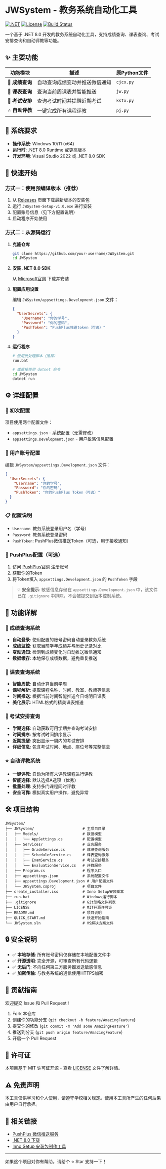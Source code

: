 # JWSystem - 教务系统自动化工具

[![.NET](https://img.shields.io/badge/.NET-8.0-blue.svg)](https://dotnet.microsoft.com/download)
[![License](https://img.shields.io/badge/license-MIT-green.svg)](LICENSE)
[![Build Status](https://img.shields.io/badge/build-passing-brightgreen.svg)]()

一个基于 .NET 8.0 开发的教务系统自动化工具，支持成绩查询、课表查询、考试安排查询和自动评教等功能。

## ✨ 主要功能

| 功能模块 | 描述 | 原Python文件 |
|---------|------|-------------|
| 🎯 **成绩查询** | 自动查询成绩变动并推送微信通知 | `cjcx.py` |
| 📅 **课表查询** | 查询当前周课表并智能推送 | `jw.py` |  
| 📝 **考试安排** | 查询考试时间并提醒近期考试 | `kstx.py` |
| ⭐ **自动评教** | 一键完成所有课程评教 | `pj.py` |

## 🔧 系统要求

- **操作系统**: Windows 10/11 (x64)
- **运行时**: .NET 8.0 Runtime 或更高版本
- **开发环境**: Visual Studio 2022 或 .NET 8.0 SDK

## 🚀 快速开始

### 方式一：使用预编译版本（推荐）

1. 从 [Releases](../../releases) 页面下载最新版本的安装包
2. 运行 `JWSystem-Setup-v1.0.exe` 进行安装
3. 配置账号信息（见下方配置说明）
4. 启动程序开始使用

### 方式二：从源码运行

1. **克隆仓库**
   ```bash
   git clone https://github.com/your-username/JWSystem.git
   cd JWSystem
   ```

2. **安装 .NET 8.0 SDK**
   
   从 [Microsoft官网](https://dotnet.microsoft.com/zh-cn/download/dotnet/8.0) 下载并安装

3. **配置应用设置**
   
   编辑 `JWSystem/appsettings.Development.json` 文件：
   ```json
   {
     "UserSecrets": {
       "Username": "你的学号",
       "Password": "你的密码", 
       "PushToken": "PushPlus推送token（可选）"
     }
   }
   ```

4. **运行程序**
   ```bash
   # 使用批处理脚本（推荐）
   run.bat
   
   # 或直接使用 dotnet 命令
   cd JWSystem
   dotnet run
   ```

## ⚙️ 详细配置

### 🔧 初次配置
项目使用两个配置文件：
- `appsettings.json` - 系统配置（无需修改）
- `appsettings.Development.json` - 用户敏感信息配置

### 🔑 用户账号配置
编辑 `JWSystem/appsettings.Development.json` 文件：

```json
{
  "UserSecrets": {
    "Username": "你的学号",
    "Password": "你的密码",
    "PushToken": "你的PushPlus Token（可选）"
  }
}
```

### 📋 配置说明
- `Username`: 教务系统登录用户名（学号）
- `Password`: 教务系统登录密码  
- `PushToken`: PushPlus微信推送Token（可选，用于接收通知）

### 📱 PushPlus配置（可选）
1. 访问 [PushPlus官网](http://www.pushplus.plus/) 注册账号
2. 获取你的Token
3. 将Token填入 `appsettings.Development.json` 的 `PushToken` 字段

> 💡 **安全提示**: 敏感信息存储在 `appsettings.Development.json` 中，该文件已在 `.gitignore` 中排除，不会被提交到版本控制系统。

## 📱 功能详解

### 🎯 成绩查询系统
- **自动登录**: 使用配置的账号密码自动登录教务系统
- **成绩监控**: 获取当前学年成绩并与历史记录对比
- **变动通知**: 检测到成绩变化时自动推送微信通知
- **数据缓存**: 本地保存成绩数据，避免重复推送

### 📅 课表查询系统  
- **智能周数**: 自动计算当前学周
- **课程解析**: 提取课程名称、时间、教室、教师等信息
- **时间推送**: 根据当前时间智能推送今日或明日课表
- **美化展示**: HTML格式的精美课表推送

### 📝 考试安排查询
- **学期选择**: 自动获取可用学期并查询考试安排
- **时间排序**: 按考试时间排序显示
- **近期提醒**: 突出显示一周内的考试安排
- **详细信息**: 包含考试时间、地点、座位号等完整信息

### ⭐ 自动评教系统
- **一键评教**: 自动为所有未评教课程进行评教
- **智能选择**: 默认选择A选项（优秀）
- **批量处理**: 支持多门课程同时评教
- **安全可靠**: 模拟真实用户操作，避免异常

## 🛠️ 项目结构

```
JWSystem/
├── JWSystem/                      # 主项目目录
│   ├── Models/                    # 数据模型
│   │   └── AppSettings.cs         # 配置模型
│   ├── Services/                  # 业务服务
│   │   ├── GradeService.cs        # 成绩查询服务
│   │   ├── ScheduleService.cs     # 课表查询服务
│   │   ├── ExamService.cs         # 考试安排服务
│   │   └── EvaluationService.cs   # 评教服务
│   ├── Program.cs                 # 程序入口
│   ├── appsettings.json           # 系统配置文件
│   ├── appsettings.Development.json # 用户配置文件
│   └── JWSystem.csproj            # 项目文件
├── create_installer.iss           # Inno Setup安装脚本
├── run.bat                        # Windows运行脚本
├── .gitignore                     # Git忽略文件列表
├── LICENSE                        # MIT开源许可证
├── README.md                      # 项目说明
├── QUICK_START.md                 # 快速开始指南
└── JWSystem.sln                   # VS解决方案文件
```

## 🔒 安全说明

- ✅ **本地存储**: 所有账号密码仅存储在本地配置文件中
- ✅ **开源透明**: 完全开源，可审查所有代码逻辑  
- ✅ **无后门**: 不向任何第三方服务器发送敏感信息
- ✅ **加密传输**: 与教务系统的通信使用HTTPS加密

## 🤝 贡献指南

欢迎提交 Issue 和 Pull Request！

1. Fork 本仓库
2. 创建你的功能分支 (`git checkout -b feature/AmazingFeature`)
3. 提交你的修改 (`git commit -m 'Add some AmazingFeature'`)
4. 推送到分支 (`git push origin feature/AmazingFeature`)
5. 开启一个 Pull Request

## 📄 许可证

本项目基于 MIT 许可证开源 - 查看 [LICENSE](LICENSE) 文件了解详情。

## ⚠️ 免责声明

本工具仅供学习和个人使用，请遵守学校相关规定。使用本工具所产生的任何后果由用户自行承担。

## 🔗 相关链接

- [PushPlus 微信推送服务](http://www.pushplus.plus/)
- [.NET 8.0 下载](https://dotnet.microsoft.com/zh-cn/download/dotnet/8.0)
- [Inno Setup 安装包制作工具](https://jrsoftware.org/isinfo.php)

---

如果这个项目对你有帮助，请给个 ⭐ Star 支持一下！
